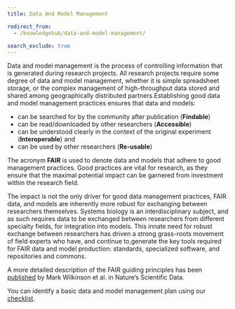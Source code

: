 ```yaml
---
title: Data And Model Management

redirect_from:
  - /knowledgehub/data-and-model-management/

search_exclude: true
---
```


Data and model management is the process of controlling information that is generated during research projects. All research projects require some degree of data and model management, 
whether it is simple spreadsheet storage, or the complex management of high-throughput data stored and shared among geographically distributed partners.Establishing good data and model management practices ensures that data and models:

  *  can be searched for by the community after publication (**Findable**)
  *  can be read/downloaded by other researchers (**Accessible**)
  *  can be understood clearly in the context of the original experiment (**Interoperable**) and
  *  can be used by other researchers (**Re-usable**)

The acronym **FAIR** is used to denote data and models that adhere to good management practices. Good practices are vital for research, as they ensure that the maximal potential impact can be garnered from investment within the research field.

The impact is not the only driver for good data management practices, FAIR data, and models are inherently more robust for exchanging between researchers themselves. 
Systems biology is an interdisciplinary subject, and as such requires data to be exchanged between researchers from different specialty fields, for integration into models. 
This innate need for robust exchange between researchers has driven a strong grass-roots movement of field experts who have, and continue to,generate the key tools required for FAIR data and model production: standards, specialized software, and repositories and commons.

A more detailed description of the FAIR guiding principles has been [published](https://www.nature.com/articles/sdata201618) by Mark Wilkinson et al. in Nature’s Scientific Data.

You can identify a basic data and model management plan using our [checklist](https://fairdom.github.io/knowledgehub/dm_checklist.html).

